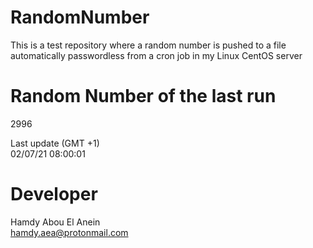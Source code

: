 # RandomNumber    
This is a test repository where a random number is pushed to a file automatically passwordless from a cron job in my Linux CentOS server    
# Random Number of the last run   
2996
      
Last update (GMT +1)    
02/07/21 08:00:01
# Developer    
Hamdy Abou El Anein   
hamdy.aea@protonmail.com
